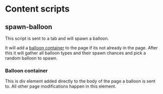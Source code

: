 # Content scripts

## spawn-balloon

This script is sent to a tab and will spawn a balloon.

It will add a [balloon container](#balloon-container) to the page if its not already in the page. After this it will gather all balloon types and their spawn chances and pick a random balloon to spawn.

### Balloon container

This is div element added directly to the body of the page a balloon is sent to. All other page modifications happen in this element.
